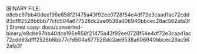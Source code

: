 [BINARY FILE: e8cbe97bb40dce196e858f21475a43f92ee0728f54e4df72e3caad1ac72cdd93dfff2528b6bb77cfd504a677528dc2ae9538a606940bbcec28ac562afa3f]
Stored copy: docs/converted-binary/e8cbe97bb40dce196e858f21475a43f92ee0728f54e4df72e3caad1ac72cdd93dfff2528b6bb77cfd504a677528dc2ae9538a606940bbcec28ac562afa3f

